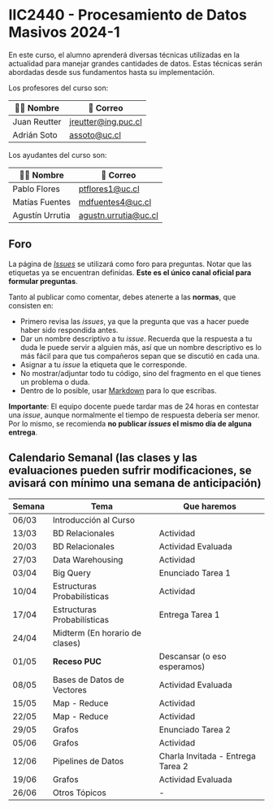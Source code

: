# IIC2440 - Procesamiento de Datos Masivos 2024-1

En este curso, el alumno aprenderá diversas técnicas utilizadas en la actualidad para manejar grandes cantidades de datos. Estas técnicas serán abordadas desde sus fundamentos hasta su implementación.

Los profesores del curso son:

| 👨‍🏫 Nombre | 📧 Correo |
|---|---|
| Juan Reutter | jreutter@ing.puc.cl |
| Adrián Soto | assoto@uc.cl |

Los ayudantes del curso son:

| 👨‍🏫 Nombre | 📧 Correo |
|---|---|
| Pablo Flores | ptflores1@uc.cl  |
| Matías Fuentes | mdfuentes4@uc.cl  |
| Agustín Urrutia | agustn.urrutia@uc.cl |

## Foro

La página de [_Issues_](https://github.com/IIC2440/Syllabus-2024-1/issues) se utilizará como foro para preguntas. Notar que las etiquetas ya se encuentran definidas. **Este es el único canal oficial para formular preguntas**.

Tanto al publicar como comentar, debes atenerte a las **normas**, que consisten en:

- Primero revisa las _issues_, ya que la pregunta que vas a hacer puede haber sido respondida antes.
- Dar un nombre descriptivo a tu _issue_. Recuerda que la respuesta a tu duda le puede servir a alguien más, así que un nombre descriptivo es lo más fácil para que tus compañeros sepan que se discutió en cada una.
- Asignar a tu _issue_ la etiqueta que le corresponde.
- No mostrar/adjuntar todo tu código, sino del fragmento en el que tienes un problema o duda.
- Dentro de lo posible, usar [Markdown](https://docs.github.com/en/free-pro-team@latest/github/writing-on-github/basic-writing-and-formatting-syntax) para lo que escribas.

**Importante**: El equipo docente puede tardar mas de 24 horas en contestar una _issue_, aunque normalmente el tiempo de respuesta debería ser menor. Por lo mismo, se recomienda **no publicar _issues_ el mismo día de alguna entrega**.

## Calendario Semanal (las clases y las evaluaciones pueden sufrir modificaciones, se avisará con mínimo una semana de anticipación)

| Semana | Tema | Que haremos |
|---|---|---|
|06/03| Introducción al Curso | |
|13/03| BD Relacionales | Actividad |
|20/03| BD Relacionales | Actividad Evaluada |
|27/03| Data Warehousing | Actividad |
|03/04| Big Query | Enunciado Tarea 1 |
|10/04| Estructuras Probabilísticas | Actividad |
|17/04| Estructuras Probabilísticas | Entrega Tarea 1 |
|24/04| Midterm (En horario de clases)  |  |
|01/05| **Receso PUC** | Descansar (o eso esperamos)|
|08/05| Bases de Datos de Vectores | Actividad Evaluada |
|15/05| Map - Reduce | Actividad  |
|22/05| Map - Reduce | Actividad |
|29/05| Grafos | Enunciado Tarea 2  |
|05/06| Grafos | Actividad |
|12/06| Pipelines de Datos | Charla Invitada - Entrega Tarea 2 |
|19/06| Grafos | Actividad Evaluada|
|26/06| Otros Tópicos | - |
